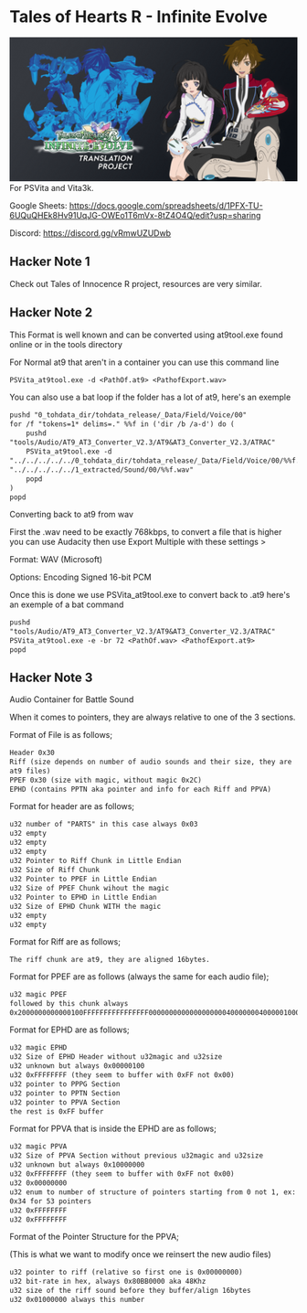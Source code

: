 # Tales of Hearts R - Infinite Evolve
![image](https://github.com/lifebottle/Tales-of-Hearts-R-Infinite-Evolve/blob/main/docs/Hearts_GITHUB_Cover_3.png)
For PSVita and Vita3k.  

Google Sheets: https://docs.google.com/spreadsheets/d/1PFX-TU-6UQuQHEk8Hv91UqJG-OWEo1T6mVx-8tZ4O4Q/edit?usp=sharing  

Discord: https://discord.gg/vRmwUZUDwb  


## Hacker Note 1
Check out Tales of Innocence R project, resources are very similar.


## Hacker Note 2
This Format is well known and can be converted using at9tool.exe found online or in the tools directory

For Normal at9 that aren't in a container you can use this command line
```
PSVita_at9tool.exe -d <PathOf.at9> <PathofExport.wav>
```
You can also use a bat loop if the folder has a lot of at9, here's an exemple
```
pushd "0_tohdata_dir/tohdata_release/_Data/Field/Voice/00"
for /f "tokens=1* delims=." %%f in ('dir /b /a-d') do (
	pushd "tools/Audio/AT9_AT3_Converter_V2.3/AT9&AT3_Converter_V2.3/ATRAC"
    PSVita_at9tool.exe -d "../../../../../0_tohdata_dir/tohdata_release/_Data/Field/Voice/00/%%f.at9" "../../../../../1_extracted/Sound/00/%%f.wav"
	popd
)
popd
```
Converting back to at9 from wav

First the .wav need to be exactly 768kbps, to convert a file that is higher you can use Audacity then use Export Multiple with these settings > 

Format: WAV (Microsoft) 

Options: Encoding Signed 16-bit PCM

Once this is done we use PSVita_at9tool.exe to convert back to .at9 here's an exemple of a bat command
```
pushd "tools/Audio/AT9_AT3_Converter_V2.3/AT9&AT3_Converter_V2.3/ATRAC"
PSVita_at9tool.exe -e -br 72 <PathOf.wav> <PathofExport.at9>
popd
```

## Hacker Note 3 
Audio Container for Battle Sound

When it comes to pointers, they are always relative to one of the 3 sections.

Format of File is as follows;
```
Header 0x30
Riff (size depends on number of audio sounds and their size, they are at9 files)
PPEF 0x30 (size with magic, without magic 0x2C)
EPHD (contains PPTN aka pointer and info for each Riff and PPVA)
```

Format for header are as follows;
```
u32 number of "PARTS" in this case always 0x03
u32 empty
u32 empty
u32 empty
u32 Pointer to Riff Chunk in Little Endian
u32 Size of Riff Chunk
u32 Pointer to PPEF in Little Endian
u32 Size of PPEF Chunk wihout the magic
u32 Pointer to EPHD in Little Endian
u32 Size of EPHD Chunk WITH the magic
u32 empty
u32 empty
```

Format for Riff are as follows;
```
The riff chunk are at9, they are aligned 16bytes.
```

Format for PPEF are as follows (always the same for each audio file);
```
u32 magic PPEF
followed by this chunk always
0x2000000000000100FFFFFFFFFFFFFFFF00000000000000000004000000040000010000000000000000000000
```

Format for EPHD are as follows;
```
u32 magic EPHD
u32 Size of EPHD Header without u32magic and u32size
u32 unknown but always 0x00000100
u32 0xFFFFFFFF (they seem to buffer with 0xFF not 0x00)
u32 pointer to PPPG Section
u32 pointer to PPTN Section
u32 pointer to PPVA Section
the rest is 0xFF buffer
```

Format for PPVA that is inside the EPHD are as follows;
```
u32 magic PPVA
u32 Size of PPVA Section without previous u32magic and u32size
u32 unknown but always 0x10000000
u32 0xFFFFFFFF (they seem to buffer with 0xFF not 0x00)
u32 0x00000000
u32 enum to number of structure of pointers starting from 0 not 1, ex: 0x34 for 53 pointers
u32 0xFFFFFFFF
u32 0xFFFFFFFF
```
Format of the Pointer Structure for the PPVA;

(This is what we want to modify once we reinsert the new audio files)
```
u32 pointer to riff (relative so first one is 0x00000000)
u32 bit-rate in hex, always 0x80BB0000 aka 48Khz
u32 size of the riff sound before they buffer/align 16bytes
u32 0x01000000 always this number
```



